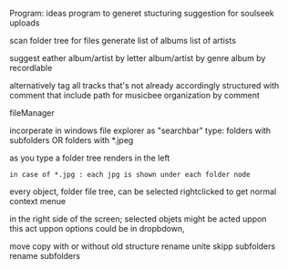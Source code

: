 Program: ideas
program to generet stucturing suggestion for soulseek uploads

scan folder tree for files
generate
	list of albums
	list of artists

suggest eather 
		album/artist by letter
		album/artist by genre
		album by recordlable

alternatively tag all tracks that's not already accordingly structured with comment that include path for musicbee organization by comment




fileManager


incorperate in windows file explorer
as "searchbar"
type: folders with subfolders OR folders with *.jpeg


as you type a folder tree renders in the left

	in case of *.jpg : each jpg is shown under each folder node


every object, folder file tree, can be selected 
rightclicked to get normal context menue


in the right side of the screen; selected objets might be acted uppon	
this act uppon options could be in dropbdown, 

move
copy
	with or without old structure
rename
unite
skipp subfolders
rename subfolders

